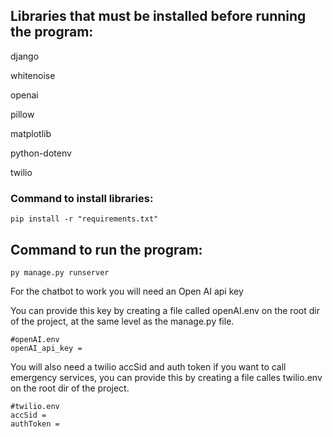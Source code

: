 
## Libraries that must be installed before running the program:

django

whitenoise

openai

pillow

matplotlib

python-dotenv

twilio

### Command to install libraries:

` pip install -r "requirements.txt" `

## Command to run the program:

` py manage.py runserver `

For the chatbot to work you will need an Open AI api key

You can provide this key by creating a file called openAI.env on the root dir of the project, at the same level as the manage.py file.

```
#openAI.env
openAI_api_key =

```

You will also need a twilio accSid and auth token if you want to call emergency services, you can provide this by creating a file calles twilio.env on the root dir of the project.

```
#twilio.env
accSid =
authToken =

```
